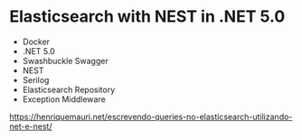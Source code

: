 # Elasticsearch with NEST in .NET 5.0
- Docker
- .NET 5.0
- Swashbuckle Swagger
- NEST
- Serilog
- Elasticsearch Repository
- Exception Middleware

https://henriquemauri.net/escrevendo-queries-no-elasticsearch-utilizando-net-e-nest/
